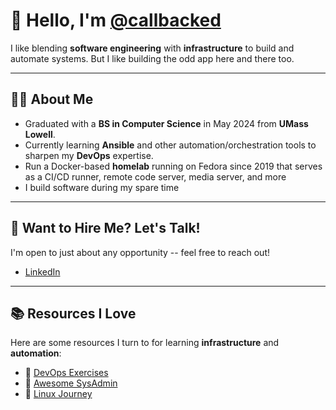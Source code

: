 # 👋 Hello, I'm [@callbacked](https://github.com/callbacked)

I like blending **software engineering** with **infrastructure** to build and automate systems.
But I like building the odd app here and there too.

---

## 👨‍💻 About Me
- Graduated with a **BS in Computer Science** in May 2024 from **UMass Lowell**.
- Currently learning **Ansible** and other automation/orchestration tools to sharpen my **DevOps** expertise.
- Run a Docker-based **homelab** running on Fedora since 2019 that serves as a CI/CD runner, remote code server, media server, and more
- I build software during my spare time

---

## 💼 Want to Hire Me? Let's Talk!
I'm open to just about any opportunity -- feel free to reach out!  
- [LinkedIn](https://www.linkedin.com/in/alex-vasquez-a20a55212/)

---

## 📚 Resources I Love
Here are some resources I turn to for learning **infrastructure** and **automation**:  

- 📌 [DevOps Exercises](https://github.com/bregman-arie/devops-exercises)  
- 📌 [Awesome SysAdmin](https://github.com/awesome-foss/awesome-sysadmin)  
- 📌 [Linux Journey](https://linuxjourney.com/)  


